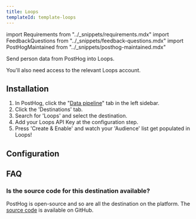 ```yaml
---
title: Loops
templateId: template-loops
---
```


import Requirements from "../_snippets/requirements.mdx"
import FeedbackQuestions from "../_snippets/feedback-questions.mdx"
import PostHogMaintained from "../_snippets/posthog-maintained.mdx"

Send person data from PostHog into Loops.

<Requirements />

You'll also need access to the relevant Loops account.

## Installation

1. In PostHog, click the "[Data pipeline](https://us.posthog.com/pipeline/overview)" tab in the left sidebar.
2. Click the 'Destinations' tab.
3. Search for 'Loops' and select the destination.
4. Add your Loops API Key at the configuration step.
5. Press 'Create & Enable' and watch your 'Audience' list get populated in Loops!

## Configuration

<TemplateParameters />

## FAQ

### Is the source code for this destination available?

PostHog is open-source and so are all the destination on the platform. The [source code](https://github.com/PostHog/posthog/blob/master/posthog/cdp/templates/loops/template_loops.py) is available on GitHub.

<PostHogMaintained />

<FeedbackQuestions />
